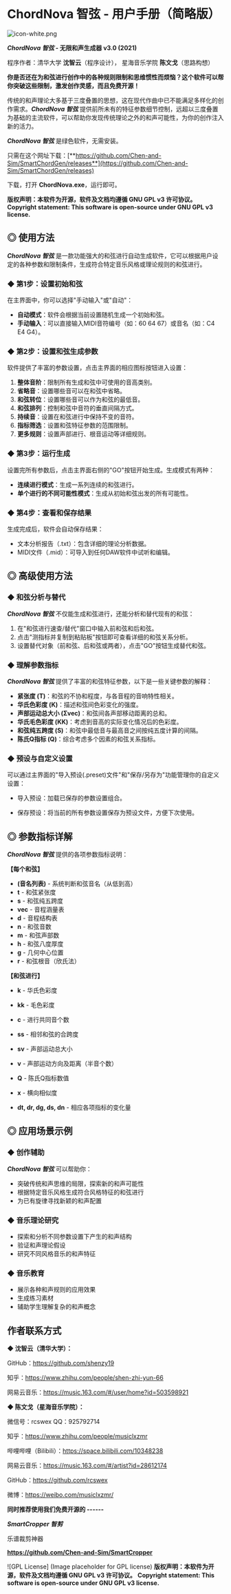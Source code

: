 # **ChordNova 智弦** - **用户手册（简略版）**

![icon-white.png](https://github.com/Chen-and-Sim/ChordNova/blob/master/attachments/icons/icon-white.png?raw=true)

***ChordNova 智弦* - 无限和声生成器 v3.0 (2021)**

程序作者：清华大学 **沈智云**（程序设计）， 星海音乐学院 **陈文戈**（思路构想）



**你是否还在为和弦进行创作中的各种规则限制和思维惯性而烦恼？这个软件可以帮你突破这些限制，激发创作灵感，而且免费开源！**

传统的和声理论大多基于三度叠置的思想，这在现代作曲中已不能满足多样化的创作需求。***ChordNova 智弦*** 提供前所未有的特征参数细节控制，远超以三度叠置为基础的主流软件，可以帮助你发现传统理论之外的和声可能性，为你的创作注入新的活力。

***ChordNova 智弦*** 是绿色软件，无需安装。

只需在这个网址下载：[**https://github.com/Chen-and-Sim/SmartChordGen/releases**](https://github.com/Chen-and-Sim/SmartChordGen/releases)

下载，打开 **ChordNova.exe**，运行即可。

**版权声明：本软件为开源，软件及文档均遵循 GNU GPL v3 许可协议。**
 **Copyright statement: This software is open-source under GNU GPL v3 license.**



## **◎ 使用方法**

***ChordNova 智弦*** 是一款功能强大的和弦进行自动生成软件，它可以根据用户设定的各种参数和限制条件，生成符合特定音乐风格或理论规则的和弦进行。

### **◆ 第1步：设置初始和弦**

在主界面中，你可以选择"手动输入"或"自动"：

- **自动模式**：软件会根据当前设置随机生成一个初始和弦。
- **手动输入**：可以直接输入MIDI音符编号（如：60 64 67）或音名（如：C4 E4 G4）。

### **◆ 第2步：设置和弦生成参数**

软件提供了丰富的参数设置，点击主界面的相应图标按钮进入设置：

1. **整体音阶**：限制所有生成和弦中可使用的音高类别。
2. **省略音**：设置哪些音可以在和弦中省略。
3. **和弦转位**：设置哪些音可以作为和弦的最低音。
4. **和弦排列**：控制和弦中音符的垂直间隔方式。
5. **持续音**：设置在和弦进行中保持不变的音符。
6. **指标筛选**：设置和弦特征参数的范围限制。
7. **更多规则**：设置声部进行、根音运动等详细规则。

### **◆ 第3步：运行生成**

设置完所有参数后，点击主界面右侧的"GO"按钮开始生成。生成模式有两种：

- **连续进行模式**：生成一系列连续的和弦进行。
- **单个进行的不同可能性模式**：生成从初始和弦出发的所有可能性。

### **◆ 第4步：查看和保存结果**

生成完成后，软件会自动保存结果：

- 文本分析报告（.txt）：包含详细的理论分析数据。
- MIDI文件（.mid）：可导入到任何DAW软件中试听和编辑。

## **◎ 高级使用方法**

### **◆ 和弦分析与替代**

***ChordNova 智弦*** 不仅能生成和弦进行，还能分析和替代现有的和弦：

1. 在"和弦进行速查/替代"窗口中输入前和弦和后和弦。
2. 点击"测指标并复制到粘贴板"按钮即可查看详细的和弦关系分析。
3. 设置替代对象（前和弦、后和弦或两者），点击"GO"按钮生成替代和弦。

### **◆ 理解参数指标**

***ChordNova 智弦*** 提供了丰富的和弦特征参数，以下是一些关键参数的解释：

- **紧张度 (T)**：和弦的不协和程度，与各音程的音响特性相关。
- **华氏色彩度 (K)**：描述和弦间色彩变化的强度。
- **声部运动总大小 (Σvec)**：和弦间各声部移动距离的总和。
- **华氏毛色彩度 (KK)**：考虑到音高的实际变化情况后的色彩度。
- **和弦纯五跨度 (S)**：和弦中最低音与最高音之间按纯五度计算的间隔。
- **陈氏Q指标 (Q)**：综合考虑多个因素的和弦关系指标。

### **◆ 预设与自定义设置**

可以通过主界面的"导入预设(.preset)文件"和"保存/另存为"功能管理你的自定义设置：

- 导入预设：加载已保存的参数设置组合。

- 保存预设：将当前的所有参数设置保存为预设文件，方便下次使用。

  

## **◎ 参数指标详解**

***ChordNova 智弦*** 提供的各项参数指标说明：

**【每个和弦】**

- **(音名列表)** - 系统判断和弦音名（从低到高）
- **t** - 和弦紧张度
- **s** - 和弦纯五跨度
- **vec** - 音程涵量表
- **d** - 音程结构表
- **n** - 和弦音数
- **m** - 和弦声部数
- **h** - 和弦八度厚度
- **g** - 几何中心位置
- **r** - 和弦根音（欣氏法）

**【和弦进行】**

- **k** - 华氏色彩度

- **kk** - 毛色彩度

- **c** - 进行共同音个数

- **ss** - 相邻和弦的合跨度

- **sv** - 声部运动总大小

- **v** - 声部运动方向及距离（半音个数）

- **Q** - 陈氏Q指标数值

- **x** - 横向相似度

- **dt, dr, dg, ds, dn** - 相应各项指标的变化量

  

## **◎ 应用场景示例**

### **◆ 创作辅助**

***ChordNova 智弦*** 可以帮助你：

- 突破传统和声思维的局限，探索新的和声可能性
- 根据特定音乐风格生成符合风格特征的和弦进行
- 为已有旋律寻找新颖的和声配置

### **◆ 音乐理论研究**

- 探索和分析不同参数设置下产生的和声结构
- 验证和声理论假设
- 研究不同风格音乐的和声特征

### **◆ 音乐教育**

- 展示各种和声规则的应用效果
- 生成练习素材
- 辅助学生理解复杂的和声概念



## 作者联系方式

**◆ 沈智云（清华大学）：**

GitHub：https://github.com/shenzy19

知乎：https://www.zhihu.com/people/shen-zhi-yun-66

网易云音乐：https://music.163.com/#/user/home?id=503598921



**◆ 陈文戈（星海音乐学院）：**

微信号：rcswex QQ：925792714

知乎：https://www.zhihu.com/people/musiclxzmr

哔哩哔哩（Bilibili）：https://space.bilibili.com/10348238

网易云音乐：https://music.163.com/#/artist?id=28612174

GitHub：https://github.com/rcswex

微博：https://weibo.com/musiclxzmr/



**同时推荐使用我们免费开源的 ------**



***SmartCropper 智剪***

乐谱裁剪神器

**https://github.com/Chen-and-Sim/SmartCropper**

![GPL License] (Image placeholder for GPL license)
 **版权声明：本软件为开源，软件及文档均遵循 GNU GPL v3 许可协议。**
 **Copyright statement: This software is open-source under GNU GPL v3 license.**
